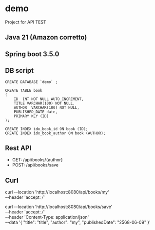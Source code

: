 # demo
Project for API TEST

## Java 21 (Amazon corretto)
## Spring boot 3.5.0

## DB script
```
CREATE DATABASE `demo` ;

CREATE TABLE book
( 
    ID  INT NOT NULL AUTO_INCREMENT, 
    TITLE VARCHAR(100) NOT NULL,
    AUTHOR  VARCHAR(100) NOT NULL,
    PUBLISHED_DATE date,
    PRIMARY KEY (ID)
);

CREATE INDEX idx_book_id ON book (ID);
CREATE INDEX idx_book_author ON book (AUTHOR);
```

## Rest API
- GET: /api/books/{author}
- POST: /api/books/save

## Curl

curl --location 'http://localhost:8080/api/books/my' \
--header 'accept: */*'

curl --location 'http://localhost:8080/api/books/save' \
--header 'accept: */*' \
--header 'Content-Type: application/json' \
--data '{
  "title": "title",
  "author": "my",
  "publishedDate": "2568-06-09"
}'
